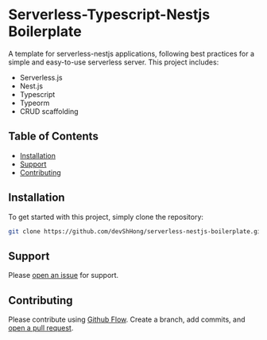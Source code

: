 # Serverless-Typescript-Nestjs Boilerplate

A template for serverless-nestjs applications, following best practices for a simple and easy-to-use serverless server. This project includes:

- Serverless.js
- Nest.js
- Typescript
- Typeorm
- CRUD scaffolding

## Table of Contents

- [Installation](#installation)
- [Support](#support)
- [Contributing](#contributing)

## Installation
To get started with this project, simply clone the repository:

```sh
git clone https://github.com/devShHong/serverless-nestjs-boilerplate.git
```


## Support

Please [open an issue](https://github.com/code-xhyun/serverless-nestjs-boilerplate/issues/new) for support.

## Contributing

Please contribute using [Github Flow](https://guides.github.com/introduction/flow/). Create a branch, add commits, and [open a pull request](https://github.com/code-xhyun/serverless-nestjs-boilerplate/compare/).
